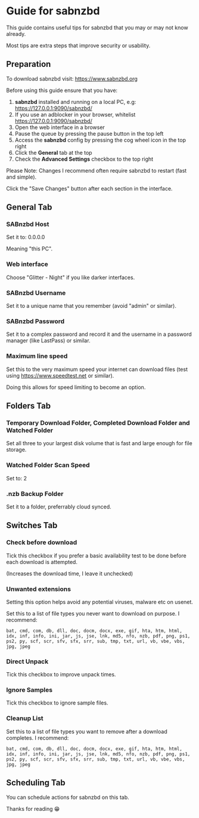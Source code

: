 # Guide for sabnzbd

This guide contains useful tips for sabnzbd that you may or may not know already.

Most tips are extra steps that improve security or usability.

## Preparation

To download sabnzbd visit: https://www.sabnzbd.org

Before using this guide ensure that you have:
1. **sabnzbd** installed and running on a local PC, e.g: https://127.0.0.1:9090/sabnzbd/
2. If you use an adblocker in your browser, whitelist https://127.0.0.1:9090/sabnzbd/
3. Open the web interface in a browser
4. Pause the queue by pressing the pause button in the top left
5. Access the **sabnzbd** config by pressing the cog wheel icon in the top right
6. Click the **General** tab at the top
7. Check the **Advanced Settings** checkbox to the top right

Please Note: Changes I recommend often require sabnzbd to restart (fast and simple).

Click the "Save Changes" button after each section in the interface.

## General Tab

### SABnzbd Host

Set it to: 0.0.0.0

Meaning "this PC".

### Web interface

Choose "Glitter - Night" if you like darker interfaces.

### SABnzbd Username

Set it to a unique name that you remember (avoid "admin" or similar).

### SABnzbd Password

Set it to a complex password and record it and the username in a password manager (like LastPass) or similar.

### Maximum line speed

Set this to the very maximum speed your internet can download files (test using https://www.speedtest.net or similar).

Doing this allows for speed limiting to become an option.

## Folders Tab

### Temporary Download Folder, Completed Download Folder and Watched Folder

Set all three to your largest disk volume that is fast and large enough for file storage.

### Watched Folder Scan Speed

Set to: 2

### .nzb Backup Folder

Set it to a folder, preferrably cloud synced.

## Switches Tab

### Check before download

Tick this checkbox if you prefer a basic availability test to be done before each download is attempted.

(Increases the download time, I leave it unchecked)

### Unwanted extensions

Setting this option helps avoid any potential viruses, malware etc on usenet.

Set this to a list of file types you never want to download on purpose. I recommend:

` bat, cmd, com, db, dll, doc, docm, docx, exe, gif, hta, htm, html, idx, inf, info, ini, jar, js, jse, lnk, md5, nfo, nzb, pdf, png, ps1, ps2, py, scf, scr, sfv, sfx, srr, sub, tmp, txt, url, vb, vbe, vbs, jpg, jpeg `

### Direct Unpack

Tick this checkbox to improve unpack times.

### Ignore Samples

Tick this checkbox to ignore sample files.

### Cleanup List

Set this to a list of file types you want to remove after a download completes. I recommend:

` bat, cmd, com, db, dll, doc, docm, docx, exe, gif, hta, htm, html, idx, inf, info, ini, jar, js, jse, lnk, md5, nfo, nzb, pdf, png, ps1, ps2, py, scf, scr, sfv, sfx, srr, sub, tmp, txt, url, vb, vbe, vbs, jpg, jpeg `

## Scheduling Tab

You can schedule actions for sabnzbd on this tab.




Thanks for reading 😁
